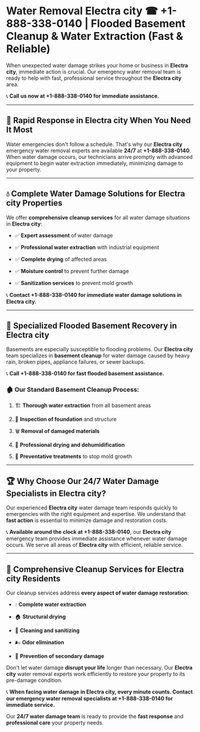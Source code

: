# Water Removal Electra city ☎ +1-888-338-0140 | Flooded Basement Cleanup & Water Extraction (Fast & Reliable)

When unexpected water damage strikes your home or business in **Electra city**, immediate action is crucial. Our emergency water removal team is ready to help with fast, professional service throughout the **Electra city** area. 

📞 **Call us now at +1-888-338-0140 for immediate assistance.**
---
## 🚀 Rapid Response in Electra city When You Need It Most
Water emergencies don't follow a schedule. That's why our **Electra city** emergency water removal experts are available **24/7** at **+1-888-338-0140**. When water damage occurs, our technicians arrive promptly with advanced equipment to begin water extraction immediately, minimizing damage to your property.
---
## 💧 Complete Water Damage Solutions for Electra city Properties
We offer **comprehensive cleanup services** for all water damage situations in **Electra city**:
- ✅ **Expert assessment** of water damage  
- ✅ **Professional water extraction** with industrial equipment  
- ✅ **Complete drying** of affected areas  
- ✅ **Moisture control** to prevent further damage  
- ✅ **Sanitization services** to prevent mold growth  
📞 **Contact +1-888-338-0140 for immediate water damage solutions in Electra city.**
---
## 🌊 Specialized Flooded Basement Recovery in Electra city
Basements are especially susceptible to flooding problems. Our **Electra city** team specializes in **basement cleanup** for water damage caused by heavy rain, broken pipes, appliance failures, or sewer backups. 
📞 **Call +1-888-338-0140 for fast flooded basement assistance.**
### 🏚️ Our Standard Basement Cleanup Process:
1. 🏗️ **Thorough water extraction** from all basement areas  
2. 🔎 **Inspection of foundation** and structure  
3. 🗑️ **Removal of damaged materials**  
4. 💨 **Professional drying and dehumidification**  
5. 🚫 **Preventative treatments** to stop mold growth  
---
## 🏆 Why Choose Our 24/7 Water Damage Specialists in Electra city?
Our experienced **Electra city** water damage team responds quickly to emergencies with the right equipment and expertise. We understand that **fast action** is essential to minimize damage and restoration costs.
📞 **Available around the clock at +1-888-338-0140**, our **Electra city** emergency team provides immediate assistance whenever water damage occurs. We serve all areas of **Electra city** with efficient, reliable service.
---
## 🧹 Comprehensive Cleanup Services for Electra city Residents
Our cleanup services address **every aspect of water damage restoration**:
- 💧 **Complete water extraction**  
- 🏠 **Structural drying**  
- 🧼 **Cleaning and sanitizing**  
- 🌬️ **Odor elimination**  
- 🚫 **Prevention of secondary damage**  
Don't let water damage **disrupt your life** longer than necessary. Our **Electra city** water removal experts work efficiently to restore your property to its pre-damage condition.
📞 **When facing water damage in Electra city, every minute counts. Contact our emergency water removal specialists at +1-888-338-0140 for immediate service.**
Our **24/7 water damage team** is ready to provide the **fast response** and **professional care** your property needs.
